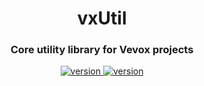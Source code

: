 
<h1 align="center">vxUtil</h1>
<h3 align="center">Core utility library for Vevox projects</h3>
<p align="center">
  <a href="https://p.vevox.io/vx-util">
    <img alt="version"
      src="http://vevox.io:3002/github/release/VevoxDigital/vx-util.svg?style=for-the-badge">
  </a>
  <a href="vx-util/commits/master">
    <img
      src="http://vevox.io:3002/github/last-commit/VevoxDigital/vx-util.svg?style=for-the-badge&label=active"
      alt="version">
  </a>
</p>
